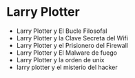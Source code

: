 # Larry Plotter
* Larry Plotter y El Bucle Filosofal
* Larry Plotter y la Clave Secreta del Wifi
* Larry Plotter y el Prisionero del Firewall
* Larry Plotter y El Malware de fuego
* Larry Plotter y la orden de unix
* larry plotter y el misterio del hacker

